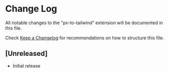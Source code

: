 # Change Log

All notable changes to the "px-to-tailwind" extension will be documented in this file.

Check [Keep a Changelog](http://keepachangelog.com/) for recommendations on how to structure this file.

## [Unreleased]

- Initial release